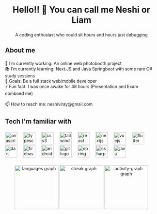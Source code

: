 <br clear="both">

<h1 align="center">Hello!! 👋 You can call me Neshi or Liam</h1>

###

<p align="center">A coding enthusiast who could sit hours and hours just debugging</p>

###

<h2 align="left">About me</h2>

###

<p align="left">🔭 I’m currently working: An online web photobooth project<br>📚 I'm currently learning: Next.JS and Java Springboot with some rare C# study sessions<br>🎯 Goals: Be a full stack web/mobile developer<br>⚡ Fun fact: I was once awake for 48 hours (Presentation and Exam comboed me)<br><br>📫 How to reach me: neshiviray@gmail.com</p>

###

<h2 align="left">Tech I'm familiar with</h2>

###

<div align="left">
  <img src="https://cdn.jsdelivr.net/gh/devicons/devicon/icons/javascript/javascript-original.svg" height="40" alt="javascript logo"  />
  <img width="12" />
  <img src="https://cdn.jsdelivr.net/gh/devicons/devicon/icons/typescript/typescript-original.svg" height="40" alt="typescript logo"  />
  <img width="12" />
  <img src="https://cdn.jsdelivr.net/gh/devicons/devicon/icons/css3/css3-original.svg" height="40" alt="css3 logo"  />
  <img width="12" />
  <img src="https://skillicons.dev/icons?i=tailwind" height="40" alt="tailwindcss logo"  />
  <img width="12" />
  <img src="https://cdn.jsdelivr.net/gh/devicons/devicon/icons/react/react-original.svg" height="40" alt="react logo"  />
  <img width="12" />
  <img src="https://cdn.jsdelivr.net/gh/devicons/devicon/icons/nextjs/nextjs-original.svg" height="40" alt="nextjs logo"  />
  <img width="12" />
  <img src="https://cdn.jsdelivr.net/gh/devicons/devicon/icons/vuejs/vuejs-original.svg" height="40" alt="vuejs logo"  />
  <img width="12" />
  <img src="https://cdn.jsdelivr.net/gh/devicons/devicon/icons/flutter/flutter-original.svg" height="40" alt="flutter logo"  />
  <img width="12" />
  <img src="https://cdn.jsdelivr.net/gh/devicons/devicon/icons/dart/dart-original.svg" height="40" alt="dart logo"  />
  <img width="12" />
  <img src="https://cdn.jsdelivr.net/gh/devicons/devicon/icons/firebase/firebase-plain.svg" height="40" alt="firebase logo"  />
  <img width="12" />
  <img src="https://cdn.jsdelivr.net/gh/devicons/devicon/icons/androidstudio/androidstudio-original.svg" height="40" alt="androidstudio logo"  />
  <img width="12" />
  <img src="https://cdn.jsdelivr.net/gh/devicons/devicon/icons/git/git-original.svg" height="40" alt="git logo"  />
  <img width="12" />
  <img src="https://cdn.jsdelivr.net/gh/devicons/devicon/icons/spring/spring-original.svg" height="40" alt="spring logo"  />
  <img width="12" />
  <img src="https://cdn.jsdelivr.net/gh/devicons/devicon/icons/csharp/csharp-original.svg" height="40" alt="csharp logo"  />
  <img width="12" />
  <img src="https://cdn.jsdelivr.net/gh/devicons/devicon/icons/java/java-original.svg" height="40" alt="java logo"  />
</div>

###

<div align="center">
  <img src="https://github-readme-stats.vercel.app/api/top-langs?username=xNeshi&locale=en&hide_title=false&layout=compact&card_width=320&langs_count=7&theme=dracula&hide_border=false&order=2" height="144" alt="languages graph"  />
  <img src="https://streak-stats.demolab.com?user=xNeshi&locale=en&mode=daily&theme=dracula&hide_border=false&border_radius=5&order=3" height="144" alt="streak graph"  />
  <img src="https://github-readme-activity-graph.vercel.app/graph?username=xNeshi&radius=100&theme=github-dark-dimmed&area=true&order=5&hide_border=false&hide_title=false" height="144" alt="activity-graph graph"  />
</div>

###
